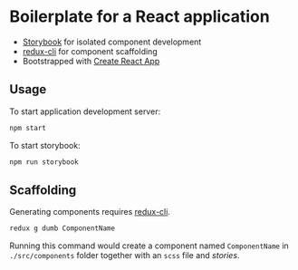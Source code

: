 # Boilerplate for a React application

* [Storybook][storybook] for isolated component development
* [redux-cli][redux-cli] for component scaffolding
* Bootstrapped with [Create React App][create-react-app]

## Usage

To start application development server:
```bash
npm start
```

To start storybook:
```bash
npm run storybook
```

## Scaffolding

Generating components requires [redux-cli][redux-cli]. 

```bash
redux g dumb ComponentName
```

Running this command would create a component named `ComponentName` in 
`./src/components` folder together with an `scss` file and *stories*.

[storybook]: https://getstorybook.io
[redux-cli]: https://github.com/SpencerCDixon/redux-cli
[create-react-app]:https://github.com/facebookincubator/create-react-app
